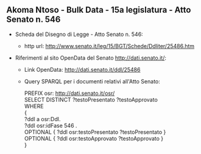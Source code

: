 ## Akoma Ntoso - Bulk Data - 15a legislatura - Atto Senato n. 546 ##

* Scheda del Disegno di Legge - Atto Senato n. 546:
	* http url: http://www.senato.it/leg/15/BGT/Schede/Ddliter/25486.htm

* Riferimenti al sito OpenData del Senato http://dati.senato.it/:
	* Link OpenData: http://dati.senato.it/ddl/25486
	* Query SPARQL per i documenti relativi all'Atto Senato:

        PREFIX osr: <http://dati.senato.it/osr/>  
		SELECT DISTINCT ?testoPresentato ?testoApprovato  
		WHERE  
		{  
		    ?ddl a osr:Ddl.  
		    ?ddl osr:idFase 546 .  
		    OPTIONAL { ?ddl osr:testoPresentato ?testoPresentato }  
		    OPTIONAL { ?ddl osr:testoApprovato ?testoApprovato }  
		}
		